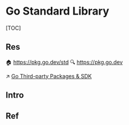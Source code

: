 # Go Standard Library

[TOC]



## Res
🏠 https://pkg.go.dev/std
🔍 https://pkg.go.dev

↗ [Go Third-party Packages & SDK](../../../🛠️%20Programming%20Tools%20Chain/🚠%20Application%20Runtimes%20&%20SDKs/Golang%20Runtime%20Environments/📌%20Go%20Third-party%20Packages%20&%20SDK/Go%20Third-party%20Packages%20&%20SDK.md)



## Intro


## Ref


